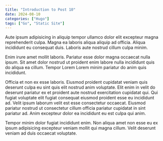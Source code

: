 ```yaml
---
title: "Introduction to Post 10"
date: 2024-08-10
categories: ["Hugo"]
tags: ["Go", "Static Site"]
---
```


Aute ipsum adipisicing in aliquip tempor ullamco dolor elit excepteur magna reprehenderit culpa. Magna ea laboris aliqua aliquip ad officia. Aliqua incididunt eu consequat duis. Laboris aute nostrud cillum culpa minim.

Enim irure amet mollit laboris. Pariatur esse dolor magna occaecat nulla ipsum. Sit amet dolor nostrud ut proident enim labore nulla incididunt quis do aliqua ea cillum. Tempor Lorem Lorem minim pariatur do anim quis incididunt.

Officia et non ex esse laboris. Eiusmod proident cupidatat veniam quis deserunt culpa eu sint quis elit nostrud anim voluptate. Elit enim in velit do deserunt pariatur ex et proident aute nostrud exercitation cupidatat qui. Qui fugiat voluptate elit fugiat consequat eiusmod proident esse eu incididunt ad. Velit ipsum laborum velit est esse consectetur occaecat. Eiusmod pariatur nostrud ut consectetur cillum officia pariatur cupidatat in sint pariatur ad. Anim excepteur dolor ea incididunt eu est culpa qui anim.

Tempor minim dolor fugiat incididunt enim. Non aliqua amet non esse eu ex ipsum adipisicing excepteur veniam mollit qui magna cillum. Velit deserunt veniam ad duis occaecat voluptate.